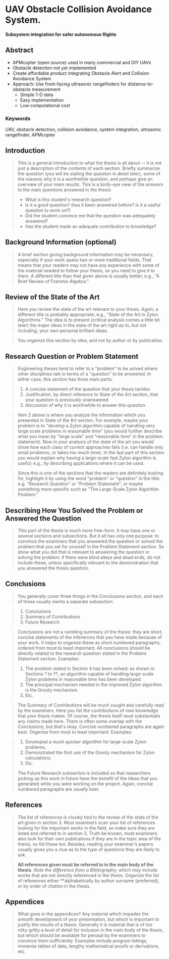 # UAV Obstacle Collision Avoidance System. 
#### Subsystem integration for safer autonomous flights

## Abstract
- APMcopter (open source) used in many commercial and DIY UAVs
- Obstacle detection not yet implemented
- Create affordable product integrating Obstacle Alert and Collision Avoidance System
- Approach: Use front-facing ultrasonic rangefinders for distance-to-obstacle measurement
  - Simple 1-D data
  - Easy implementation
  - Low computational cost
  
### Keywords
UAV, obstacle detection, collision avoidance, system integration, ultrasonic rangefinder, APMcopter

## Introduction
> This is a general introduction to what the thesis is all about -- it is not just a description of the contents of each section. Briefly summarize the question (you will be stating the question in detail later), some of the reasons why it is a worthwhile question, and perhaps give an overview of your main results. This is a birds-eye view of the answers to the main questions answered in the thesis:
>  - What is this student's research question?
>  - Is it a good question? (has it been answered before? is it a useful question to work on?)
>  - Did the student convince me that the question was adequately answered?
>  - Has the student made an adequate contribution to knowledge?

## Background Information (optional)

> A brief section giving background information may be necessary, especially if your work spans two or more traditional fields. That means that your readers may not have any experience with some of the material needed to follow your thesis, so you need to give it to them. A different title than that given above is usually better; e.g., "A Brief Review of Frammis Algebra."

## Review of the State of the Art

> Here you review the state of the art relevant to your thesis. Again, a different title is probably appropriate; e.g., "State of the Art in Zylon Algorithms." The idea is to present (critical analysis comes a little bit later) the major ideas in the state of the art right up to, but not including, your own personal brilliant ideas.

> You organize this section by idea, and not by author or by publication.

## Research Question or Problem Statement

> Engineering theses tend to refer to a "problem" to be solved where other disciplines talk in terms of a "question" to be answered. In either case, this section has three main parts:

> 1. A concise statement of the question that your thesis tackles 
> 2. Justification, by direct reference to State of the Art section, that your question is previously unanswered
> 3. discussion of why it is worthwhile to answer this question.

> Item 2 above is where you analyze the information which you presented in State of the Art section. For example, maybe your problem is to "develop a Zylon algorithm capable of handling very large scale problems in reasonable time" (you would further describe what you mean by "large scale" and "reasonable time" in the problem statement). Now in your analysis of the state of the art you would show how each class of current approaches fails (i.e. can handle only small problems, or takes too much time). In the last part of this section you would explain why having a large-scale fast Zylon algorithm is useful; e.g., by describing applications where it can be used.

> Since this is one of the sections that the readers are definitely looking for, highlight it by using the word "problem" or "question" in the title: e.g. "Research Question" or "Problem Statement", or maybe something more specific such as "The Large-Scale Zylon Algorithm Problem."

## Describing How You Solved the Problem or Answered the Question

> This part of the thesis is much more free-form. It may have one or several sections and subsections. But it all has only one purpose: to convince the examiners that you answered the question or solved the problem that you set for yourself in the Problem Statement section. So show what you did that is relevant to answering the question or solving the problem: if there were blind alleys and dead ends, do not include these, unless specifically relevant to the demonstration that you answered the thesis question.

## Conclusions

> You generally cover three things in the Conclusions section, and each of these usually merits a separate subsection:

> 1. Conclusions 
> 2. Summary of Contributions 
> 3. Future Research

> Conclusions are not a rambling summary of the thesis: they are short, concise statements of the inferences that you have made because of your work. It helps to organize these as short numbered paragraphs, ordered from most to least important. All conclusions should be directly related to the research question stated in the Problem Statement section. Examples:

> 1. The problem stated in Section 4 has been solved: as shown in Sections ? to ??, an algorithm capable of handling large-scale Zylon problems in reasonable time has been developed.
> 2. The principal mechanism needed in the improved Zylon algorithm is the Grooty mechanism.
> 3. Etc.

> The Summary of Contributions will be much sought and carefully read by the examiners. Here you list the contributions of new knowledge that your thesis makes. Of course, the thesis itself must substantiate any claims made here. There is often some overlap with the Conclusions, but that's okay. Concise numbered paragraphs are again best. Organize from most to least important. Examples:

> 1. Developed a much quicker algorithm for large-scale Zylon problems.
> 2. Demonstrated the first use of the Grooty mechanism for Zylon calculations.
> 3. Etc.

> The Future Research subsection is included so that researchers picking up this work in future have the benefit of the ideas that you generated while you were working on the project. Again, concise numbered paragraphs are usually best.

## References

> The list of references is closely tied to the review of the state of the art given in section 3. Most examiners scan your list of references looking for the important works in the field, so make sure they are listed and referred to in section 3. Truth be known, most examiners also look for their own publications if they are in the topic area of the thesis, so list these too. Besides, reading your examiner's papers usually gives you a clue as to the type of questions they are likely to ask.

> **All references given must be referred to in the main body of the thesis.** _Note the difference from a Bibliography,_ which may include works that are not directly referenced in the thesis. Organize the list of references either **alphabetically by author surname (preferred), or by order of citation in the thesis.

## Appendices

> What goes in the appendices? Any material which impedes the smooth development of your presentation, but which is important to justify the results of a thesis. Generally it is material that is of too nitty-gritty a level of detail for inclusion in the main body of the thesis, but which should be available for perusal by the examiners to convince them sufficiently. Examples include program listings, immense tables of data, lengthy mathematical proofs or derivations, etc.
